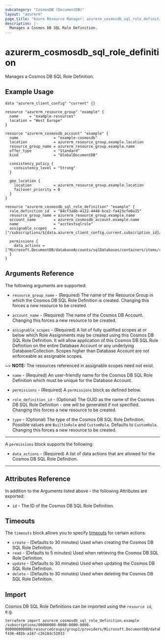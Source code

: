 ```yaml
---
subcategory: "CosmosDB (DocumentDB)"
layout: "azurerm"
page_title: "Azure Resource Manager: azurerm_cosmosdb_sql_role_definition"
description: |-
  Manages a Cosmos DB SQL Role Definition.
---
```


# azurerm_cosmosdb_sql_role_definition

Manages a Cosmos DB SQL Role Definition.

## Example Usage

```hcl
data "azurerm_client_config" "current" {}

resource "azurerm_resource_group" "example" {
  name     = "example-resources"
  location = "West Europe"
}

resource "azurerm_cosmosdb_account" "example" {
  name                = "example-cosmosdb"
  location            = azurerm_resource_group.example.location
  resource_group_name = azurerm_resource_group.example.name
  offer_type          = "Standard"
  kind                = "GlobalDocumentDB"

  consistency_policy {
    consistency_level = "Strong"
  }

  geo_location {
    location          = azurerm_resource_group.example.location
    failover_priority = 0
  }
}

resource "azurerm_cosmosdb_sql_role_definition" "example" {
  role_definition_id  = "84cf3a8b-4122-4448-bce2-fa423cfe0a15"
  resource_group_name = azurerm_resource_group.example.name
  account_name        = azurerm_cosmosdb_account.example.name
  name                = "acctestsqlrole"
  assignable_scopes   = ["/subscriptions/${data.azurerm_client_config.current.subscription_id}/resourceGroups/${azurerm_resource_group.example.name}/providers/Microsoft.DocumentDB/databaseAccounts/${azurerm_cosmosdb_account.example.name}/dbs/sales"]

  permissions {
    data_actions = ["Microsoft.DocumentDB/databaseAccounts/sqlDatabases/containers/items/read"]
  }
}
```

## Arguments Reference

The following arguments are supported:

* `resource_group_name` - (Required) The name of the Resource Group in which the Cosmos DB SQL Role Definition is created. Changing this forces a new resource to be created.

* `account_name` - (Required) The name of the Cosmos DB Account. Changing this forces a new resource to be created.

* `assignable_scopes` - (Required) A list of fully qualified scopes at or below which Role Assignments may be created using this Cosmos DB SQL Role Definition. It will allow application of this Cosmos DB SQL Role Definition on the entire Database Account or any underlying Database/Collection. Scopes higher than Database Account are not enforceable as assignable scopes.

~> **NOTE:** The resources referenced in assignable scopes need not exist.

* `name` - (Required) An user-friendly name for the Cosmos DB SQL Role Definition which must be unique for the Database Account.

* `permissions` - (Required) A `permissions` block as defined below.

* `role_definition_id` - (Optional) The GUID as the name of the Cosmos DB SQL Role Definition - one will be generated if not specified. Changing this forces a new resource to be created.

* `type` - (Optional) The type of the Cosmos DB SQL Role Definition. Possible values are `BuiltInRole` and `CustomRole`. Defaults to `CustomRole`. Changing this forces a new resource to be created.

---

A `permissions` block supports the following:

* `data_actions` - (Required) A list of data actions that are allowed for the Cosmos DB SQL Role Definition.

---

## Attributes Reference

In addition to the Arguments listed above - the following Attributes are exported: 

* `id` - The ID of the Cosmos DB SQL Role Definition.

## Timeouts

The `timeouts` block allows you to specify [timeouts](https://www.terraform.io/docs/configuration/resources.html#timeouts) for certain actions:

* `create` - (Defaults to 30 minutes) Used when creating the Cosmos DB SQL Role Definition.
* `read` - (Defaults to 5 minutes) Used when retrieving the Cosmos DB SQL Role Definition.
* `update` - (Defaults to 30 minutes) Used when updating the Cosmos DB SQL Role Definition.
* `delete` - (Defaults to 30 minutes) Used when deleting the Cosmos DB SQL Role Definition.

## Import

Cosmos DB SQL Role Definitions can be imported using the `resource id`, e.g.

```shell
terraform import azurerm_cosmosdb_sql_role_definition.example /subscriptions/00000000-0000-0000-0000-000000000000/resourceGroups/group1/providers/Microsoft.DocumentDB/databaseAccounts/account1/sqlRoleDefinitions/28b3c337-f436-482b-a167-c2618dc52033
```
